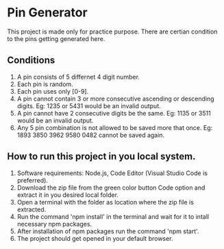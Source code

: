 # Pin Generator

This project is made only for practice purpose. There are certian condition to the pins getting generated here.

## Conditions

1. A pin consists of 5 differnet 4 digit number.
2. Each pin is random.
3. Each pin uses only [0-9].
4. A pin cannot contain 3 or more consecutive ascending or descending digits. Eg: 1235 or 5431 would be an invalid output.
5. A pin cannot have 2 consecutive digits be the same. Eg: 1135 or 3511 would be an invalid output.
6. Any 5 pin combination is not allowed to be saved more that once. Eg: 1893 3850 3962 9580 0482 cannot be saved again.

## How to run this project in you local system.

1. Software requirements: Node.js, Code Editor (Visual Studio Code is preferred).
2. Download the zip file from the green color button Code option and extract it in you desired local folder.
3. Open a terminal with the folder as location where the zip file is extracted.
4. Run the command 'npm install' in the terminal and wait for it to intall necessary npm packages.
5. After installation of npm packages run the command 'npm start'.
6. The project should get opened in your default browser.